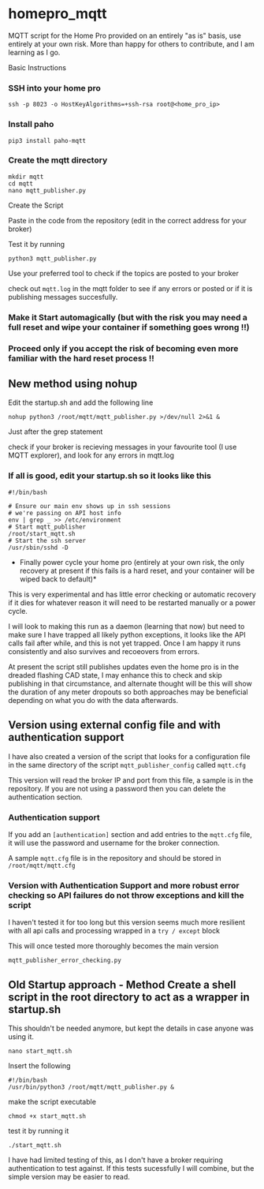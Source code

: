 # homepro_mqtt
MQTT script for the Home Pro provided on an entirely "as is" basis, use entirely at your own risk.  More than happy for others to contribute, and I am learning as I go.

Basic Instructions

### SSH into your home pro

`ssh -p 8023 -o HostKeyAlgorithms=+ssh-rsa root@<home_pro_ip>`

### Install paho

`pip3 install paho-mqtt`

### Create the mqtt directory

```
mkdir mqtt
cd mqtt
nano mqtt_publisher.py
```

Create the Script

Paste in the code from the repository (edit in the correct address for your broker)

Test it by running 

`python3 mqtt_publisher.py`

Use your preferred tool to check if the topics are posted to your broker

check out `mqtt.log` in the mqtt folder to see if any errors or posted or if it is publishing messages succesfully.

### Make it Start automagically (but with the risk you may need a full reset and wipe your container if something goes wrong !!)
### Proceed only if you accept the risk of becoming even more familiar with the hard reset process !!

## New method using nohup

Edit the startup.sh and add the following line

`nohup python3 /root/mqtt/mqtt_publisher.py >/dev/null 2>&1 &`

Just after the grep statement

check if your broker is recieving messages in your favourite tool (I use MQTT explorer), and look for any errors in mqtt.log

### If all is good, edit your startup.sh so it looks like this

```
#!/bin/bash

# Ensure our main env shows up in ssh sessions
# we're passing on API host info
env | grep _ >> /etc/environment
# Start mqtt_publisher
/root/start_mqtt.sh
# Start the ssh server
/usr/sbin/sshd -D
```
* Finally power cycle your home pro (entirely at your own risk, the only recovery at present if this fails is a hard reset, and your container will be wiped back to default)*

This is very experimental and has little error checking or automatic recovery if it dies for whatever reason it will need to be restarted manually or a power cycle.

I will look to making this run as a daemon (learning that now) but need to make sure I have trapped all likely python exceptions, it looks like the API calls fail after while, and this is not yet trapped.  Once I am happy it runs consistently and also survives and recoeovers from errors.

At present the script still publishes updates even the home pro is in the dreaded flashing CAD state, I may enhance this to check and skip publishing in that circumstance, and alternate thought will be this will show the duration of any meter dropouts so both approaches may be beneficial depending on what you do with the data afterwards.

## Version using external config file and with authentication support

I have also created a version of the script that looks for a configuration file in the same directory of the script `mqtt_publisher_config` called `mqtt.cfg`

This version will read the broker IP and port from this file, a sample is in the repository.  If you are not using a password then you can delete the authentication section.

### Authentication support

If you add an `[authentication]` section and add entries to the `mqtt.cfg` file, it will use the password and username for the broker connection.

A sample `mqtt.cfg` file is in the repository and should be stored in `/root/mqtt/mqtt.cfg`

### Version with Authentication Support and more robust error checking so API failures do not throw exceptions and kill the script

I haven't tested it for too long but this version seems much more resilient with all api calls and processing wrapped in a `try / except` block

This will once tested more thoroughly becomes the main version

`mqtt_publisher_error_checking.py`

## Old Startup approach - Method Create a shell script in the root directory to act as a wrapper in startup.sh

This shouldn't be needed anymore, but kept the details in case anyone was using it.

`nano start_mqtt.sh`

Insert the following
```
#!/bin/bash
/usr/bin/python3 /root/mqtt/mqtt_publisher.py &
```
make the script executable

`chmod +x start_mqtt.sh`

test it by running it

`./start_mqtt.sh`



I have had limited testing of this, as I don't have a broker requiring authentication to test against.  If this tests sucessfully I will combine, but the simple version may be easier to read.


